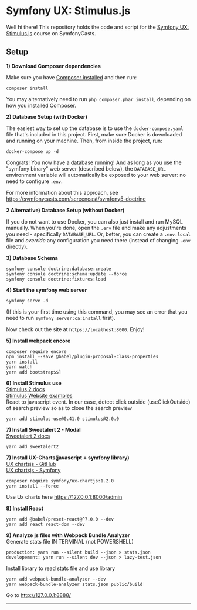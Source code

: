 # Symfony UX: Stimulus.js

Well hi there! This repository holds the code and script
for the [Symfony UX: Stimulus.js](https://symfonycasts.com/screencast/stimulus) course on SymfonyCasts.

## Setup

**1) Download Composer dependencies**

Make sure you have [Composer installed](https://getcomposer.org/download/)
and then run:

```
composer install
```

You may alternatively need to run `php composer.phar install`, depending
on how you installed Composer.

**2) Database Setup (with Docker)**

The easiest way to set up the database is to use the `docker-compose.yaml`
file that's included in this project. First, make sure Docker is downloaded
and running on your machine. Then, from inside the project, run:

```
docker-compose up -d
```

Congrats! You now have a database running! And as long as you use the
"symfony binary" web server (described below), the `DATABASE_URL`
environment variable will automatically be exposed to your web server:
no need to configure `.env`.

For more information about this approach, see https://symfonycasts.com/screencast/symfony5-doctrine

**2 Alternative) Database Setup (without Docker)**

If you do not want to use Docker, you can also just install and run
MySQL manually. When you're done, open the `.env` file and make any
adjustments you need - specifically `DATABASE_URL`. Or, better,
you can create a `.env.local` file and *override* any configuration
you need there (instead of changing `.env` directly).

**3) Database Schema**

```
symfony console doctrine:database:create
symfony console doctrine:schema:update --force
symfony console doctrine:fixtures:load
```

**4) Start the symfony web server**

```
symfony serve -d
```

(If this is your first time using this command, you may see an
error that you need to run `symfony server:ca:install` first).

Now check out the site at `https://localhost:8000`. Enjoy!

**5) Install webpack encore**
```
composer require encore
npm install --save @babel/plugin-proposal-class-properties
yarn install
yarn watch
yarn add bootstrap$$]
```
**6) Install Stimulus use**  
[Stimulus 2 docs][1]  
[Stimulus Website examples][2]  
React to javascript event.
In our case, detect click outside (useClickOutside) of search preview so as to close the search preview
```
yarn add stimulus-use@0.41.0 stimulus@2.0.0
```

**7) Install Sweetalert 2 - Modal**  
[Sweetalert 2 docs][3]
```
yarn add sweetalert2
```

**7) Install UX-Charts(javascript + symfony library)**  
[UX chartsjs - GitHub][4]  
[UX chartsjs - Symfony][5]
```
composer require symfony/ux-chartjs:1.2.0
yarn install --force
```
Use Ux charts here
https://127.0.0.1:8000/admin

**8) Install React**
```
yarn add @babel/preset-react@^7.0.0 --dev
yarn add react react-dom --dev
```

**9) Analyze js files with Webpack Bundle Analyzer**  
Generate stats file IN TERMINAL (not POWERSHELL)
```
production: yarn run --silent build --json > stats.json
developement: yarn run --silent dev --json > lazy-test.json
```
Install library to read stats file and use library
```
yarn add webpack-bundle-analyzer --dev
yarn webpack-bundle-analyzer stats.json public/build
```
Go to http://127.0.0.1:8888/

----------------------------------------------------------------------
[1]:https://github.com/stimulus-use/stimulus-use
[2]:https://stimulus-use.github.io/stimulus-use/#/
[3]:https://sweetalert2.github.io/
[4]:https://github.com/symfony/ux-chartjs
[5]:https://symfony.com/bundles/ux-chartjs/current/index.html
